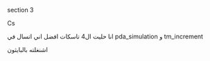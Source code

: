 section 3

Cs

انا حليت ال4 تاسكات افضل اني اتسال في pda_simulation
و tm_increment

اشنغلته بالبايثون 
